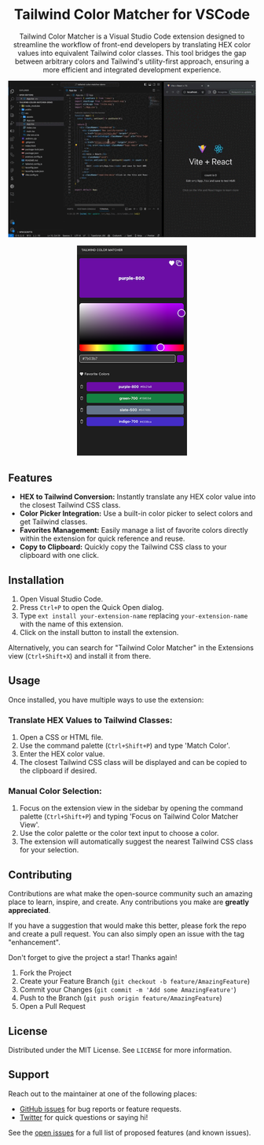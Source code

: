 <div align="center">

# Tailwind Color Matcher for VSCode

Tailwind Color Matcher is a Visual Studio Code extension designed to streamline the workflow of front-end developers by translating HEX color values into equivalent Tailwind color classes. This tool bridges the gap between arbitrary colors and Tailwind's utility-first approach, ensuring a more efficient and integrated development experience.

![Tailwind Color Matcher in action](https://raw.githubusercontent.com/OmriGM/tailwind-color-matcher/main/assets/extension-demo.gif)

  <img src="https://raw.githubusercontent.com/OmriGM/tailwind-color-matcher/main/assets/extension-screenshot.png" />

</div>

## Features

- **HEX to Tailwind Conversion:** Instantly translate any HEX color value into the closest Tailwind CSS class.
- **Color Picker Integration:** Use a built-in color picker to select colors and get Tailwind classes.
- **Favorites Management:** Easily manage a list of favorite colors directly within the extension for quick reference and reuse.
- **Copy to Clipboard:** Quickly copy the Tailwind CSS class to your clipboard with one click.

## Installation

1. Open Visual Studio Code.
2. Press `Ctrl+P` to open the Quick Open dialog.
3. Type `ext install your-extension-name` replacing `your-extension-name` with the name of this extension.
4. Click on the install button to install the extension.

Alternatively, you can search for "Tailwind Color Matcher" in the Extensions view (`Ctrl+Shift+X`) and install it from there.

## Usage

Once installed, you have multiple ways to use the extension:

### Translate HEX Values to Tailwind Classes:

1. Open a CSS or HTML file.
2. Use the command palette (`Ctrl+Shift+P`) and type 'Match Color'.
3. Enter the HEX color value.
4. The closest Tailwind CSS class will be displayed and can be copied to the clipboard if desired.

### Manual Color Selection:

1. Focus on the extension view in the sidebar by opening the command palette (`Ctrl+Shift+P`) and typing 'Focus on Tailwind Color Matcher View'.
2. Use the color palette or the color text input to choose a color.
3. The extension will automatically suggest the nearest Tailwind CSS class for your selection.

## Contributing

Contributions are what make the open-source community such an amazing place to learn, inspire, and create. Any contributions you make are **greatly appreciated**.

If you have a suggestion that would make this better, please fork the repo and create a pull request. You can also simply open an issue with the tag "enhancement".

Don't forget to give the project a star! Thanks again!

1. Fork the Project
2. Create your Feature Branch (`git checkout -b feature/AmazingFeature`)
3. Commit your Changes (`git commit -m 'Add some AmazingFeature'`)
4. Push to the Branch (`git push origin feature/AmazingFeature`)
5. Open a Pull Request

## License

Distributed under the MIT License. See `LICENSE` for more information.

## Support

Reach out to the maintainer at one of the following places:

- [GitHub issues](link-to-the-repo-issues) for bug reports or feature requests.
- [Twitter](link-to-twitter) for quick questions or saying hi!

See the [open issues](link-to-the-repo-issues) for a full list of proposed features (and known issues).

</div>
